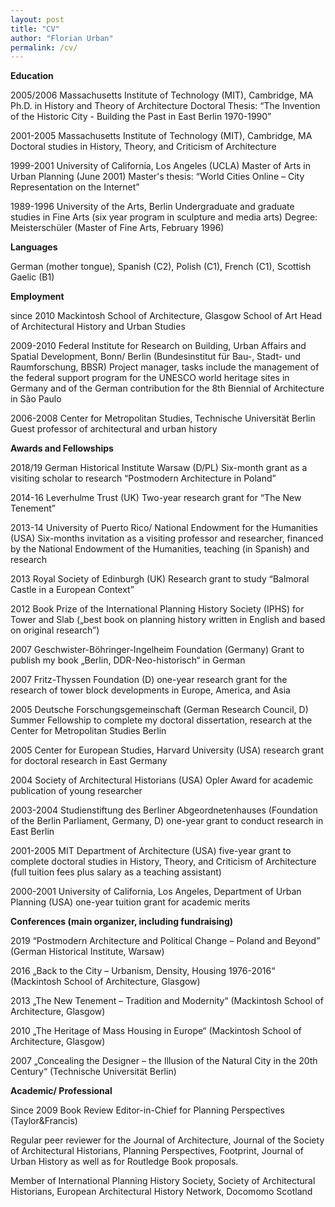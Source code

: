 ```yaml
---
layout: post
title: "CV"
author: "Florian Urban"
permalink: /cv/
---
```





**Education**

2005/2006	Massachusetts Institute of Technology (MIT), Cambridge, MA
Ph.D. in History and Theory of Architecture 
Doctoral Thesis: “The Invention of the Historic City - Building the Past in East Berlin 1970-1990”

2001-2005 	Massachusetts Institute of Technology (MIT), Cambridge, MA
Doctoral studies in History, Theory, and Criticism of Architecture

1999-2001	University of California, Los Angeles (UCLA)
Master of Arts in Urban Planning (June 2001)
Master's thesis: “World Cities Online – City Representation on the Internet” 

1989-1996	University of the Arts, Berlin
Undergraduate and graduate studies in Fine Arts (six year program in sculpture and media arts)
Degree: Meisterschüler (Master of Fine Arts, February 1996)

  
**Languages**

German (mother tongue), Spanish (C2), Polish (C1), French (C1), Scottish Gaelic (B1)
	
**Employment**

since 2010	Mackintosh School of Architecture, Glasgow School of Art
		Head of Architectural History and Urban Studies

2009-2010	Federal Institute for Research on Building, Urban Affairs and Spatial Development, Bonn/ Berlin (Bundesinstitut für Bau-, Stadt- und Raumforschung, BBSR)
Project manager, tasks include the management of the federal support program for the UNESCO world heritage sites in Germany and of the German contribution for the 8th Biennial of Architecture in São Paulo

2006-2008	Center for Metropolitan Studies, Technische Universität Berlin
Guest professor of architectural and urban history 

**Awards and Fellowships**

2018/19 	German Historical Institute Warsaw (D/PL)
		Six-month grant as a visiting scholar to research “Postmodern Architecture in Poland” 

2014-16 	Leverhulme Trust (UK)
		Two-year research grant for “The New Tenement”

2013-14		University of Puerto Rico/ National Endowment for the Humanities (USA)
		Six-months invitation as a visiting professor and researcher, financed by the National Endowment of the Humanities, 			teaching (in Spanish) and research

2013		Royal Society of Edinburgh (UK)
		Research grant to study “Balmoral Castle in a European Context” 

2012 		Book Prize of the International Planning History Society (IPHS) for Tower and Slab („best book on planning history written 		in English and based on original research”) 

2007		Geschwister-Böhringer-Ingelheim Foundation (Germany)
		Grant to publish my book „Berlin, DDR-Neo-historisch“ in German

2007		Fritz-Thyssen Foundation (D) 
		one-year research grant for the research of tower block developments in Europe, America, and Asia

2005 		Deutsche Forschungsgemeinschaft (German Research Council, D)
		Summer Fellowship to complete my doctoral dissertation, research at the Center for Metropolitan Studies Berlin

2005 		Center for European Studies, Harvard University (USA)
		research grant for doctoral research in East Germany

2004 		Society of Architectural Historians (USA)
		Opler Award for academic publication of young researcher 

2003-2004	Studienstiftung des Berliner Abgeordnetenhauses (Foundation of the Berlin Parliament, Germany, D)
		one-year grant to conduct research in East Berlin

2001-2005	MIT Department of Architecture (USA)
		five-year grant to complete doctoral studies in History, Theory, and Criticism of Architecture (full tuition fees plus 			salary as a teaching assistant)

2000-2001 	University of California, Los Angeles, Department of Urban Planning (USA)
		one-year tuition grant for academic merits	



**Conferences (main organizer, including fundraising)**

2019	“Postmodern Architecture and Political Change – Poland and Beyond” (German Historical Institute, Warsaw)

2016 	„Back to the City – Urbanism, Density, Housing 1976-2016“ (Mackintosh School of Architecture, Glasgow)

2013 	„The New Tenement – Tradition and Modernity“ (Mackintosh School of Architecture, Glasgow) 

2010 	„The Heritage of Mass Housing  in Europe“ (Mackintosh School of Architecture, Glasgow)

2007 	„Concealing the Designer – the Illusion of the Natural City in the 20th Century“ (Technische Universität Berlin)

**Academic/ Professional**  

Since 2009 Book Review Editor-in-Chief for Planning Perspectives (Taylor&Francis)

Regular peer reviewer for the Journal of Architecture, Journal of the Society of Architectural Historians, Planning Perspectives, Footprint, Journal of Urban History as well as for Routledge Book proposals.

Member of International Planning History Society, Society of Architectural Historians, European Architectural History Network, Docomomo Scotland
